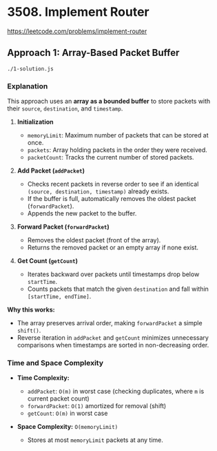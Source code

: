 # 3508. Implement Router

https://leetcode.com/problems/implement-router

## Approach 1: Array-Based Packet Buffer
`./1-solution.js`

### Explanation

This approach uses an **array as a bounded buffer** to store packets with their `source`, `destination`, and `timestamp`.

1. **Initialization**

   * `memoryLimit`: Maximum number of packets that can be stored at once.
   * `packets`: Array holding packets in the order they were received.
   * `packetCount`: Tracks the current number of stored packets.

2. **Add Packet (`addPacket`)**

   * Checks recent packets in reverse order to see if an identical `(source, destination, timestamp)` already exists.
   * If the buffer is full, automatically removes the oldest packet (`forwardPacket`).
   * Appends the new packet to the buffer.

3. **Forward Packet (`forwardPacket`)**

   * Removes the oldest packet (front of the array).
   * Returns the removed packet or an empty array if none exist.

4. **Get Count (`getCount`)**

   * Iterates backward over packets until timestamps drop below `startTime`.
   * Counts packets that match the given `destination` and fall within `[startTime, endTime]`.

**Why this works:**

* The array preserves arrival order, making `forwardPacket` a simple `shift()`.
* Reverse iteration in `addPacket` and `getCount` minimizes unnecessary comparisons when timestamps are sorted in non-decreasing order.

### Time and Space Complexity

* **Time Complexity:**

  * `addPacket`: `O(m)` in worst case (checking duplicates, where `m` is current packet count)
  * `forwardPacket`: `O(1)` amortized for removal (shift)
  * `getCount`: `O(m)` in worst case

* **Space Complexity:** `O(memoryLimit)`

  * Stores at most `memoryLimit` packets at any time.